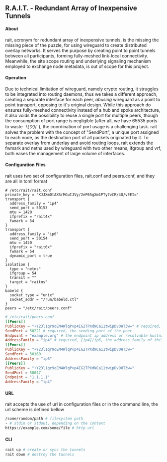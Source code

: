 ## R.A.I.T. - Redundant Array of Inexpensive Tunnels
#### About

rait, acronym for redundant array of inexpensive tunnels, is the missing the missing piece of the puzzle, for using wireguard to create distributed overlay networks. It serves the purpose by creating point to point tunnels between all participants, forming fully-meshed link-local connectivity. Meanwhile, the site scope routing and underlying signaling mechanism employed to exchange node metadata, is out of scope for this project.

#### Operation

Due to technical limitation of wireguard, namely crypto routing, it struggles to be integrated into routing daemons, thus we takes a different approach, creating a separate interface for each peer, *abusing* wireguard as a point to point transport, opposing to it's original design. While this approach do ensures fully-meshed connectivity instead of a hub and spoke architecture, it also voids the possibility to reuse a single port for multiple peers, though the consumption of port range is negligible (after all, we have 65535 ports to waste ¯\\_(ツ)_/¯), the coordination of port usage is a challenging task. rait solves the problem with the concept of "SendPort", a unique port assigned to each node, as the destination port of all packets originated by it. To separate overlay from underlay and avoid routing loops, rait extends the fwmark and netns used by wireguard with two other means, ifgroup and vrf, both eases the management of large volume of interfaces.

#### Configuration Files

rait uses two set of configuration files, rait.conf and peers.conf, and they are all in toml format

```hcl
# /etc/rait/rait.conf
private_key = "KJJXmDtAXSrMGuIJVy/2eP65gXm1PTy7vCR/4O/vEEI="
transport {
  address_family = "ip4"
  send_port = 50153
  mtu = 1420
  ifprefix = "rait4x"
  fwmark = 54
}
transport {
  address_family = "ip6"
  send_port = 50154
  mtu = 1420
  ifprefix = "rait6x"
  fwmark = 54
  dynamic_port = true
}
isolation {
  type = "netns"
  ifgroup = 54
  transit = ""
  target = "raitns"
}
babeld {
  socket_type = "unix"
  socket_addr = "/run/babeld.ctl"
}
peers = "/etc/rait/peers.conf"
```

```toml
# /etc/rait/peers.conf
[[Peers]]
PublicKey = "+Y23l1qr9oEM4WlqPvp4IG2TPXdNCa11twipDvOHT3w=" # required, the public key of the peer
SendPort = 50221 # required, the sending port of the peer
Endpoint = "example.org" # the endpoint ip address or resolvable hostname
AddressFamily = "ip4" # required, [ip4]/ip6, the address family of this node
[[Peers]]
PublicKey = "+Y23l1qr9oEM4WlqPvp4IG2TPXdNCa11twipDvOHT3w="
SendPort = 50160
AddressFamily = "ip6"
[[Peers]]
PublicKey = "+Y23l1qr9oEM4WlqPvp4IG2TPXdNCa11twipDvOHT3w="
SendPort = 50047
Endpoint = "1.1.1.1"
AddressFamily = "ip4"
```

#### URL

rait accepts the use of url in configuration files or in the command line, the url scheme is defined bellow

```bash
/some/random/path # filesystem path
- # stdin or stdout, depending on the context
https://example.com/some/file # http url
```

#### CLI

```bash
rait up # create or sync the tunnels
rait down # destroy the tunnels
```
